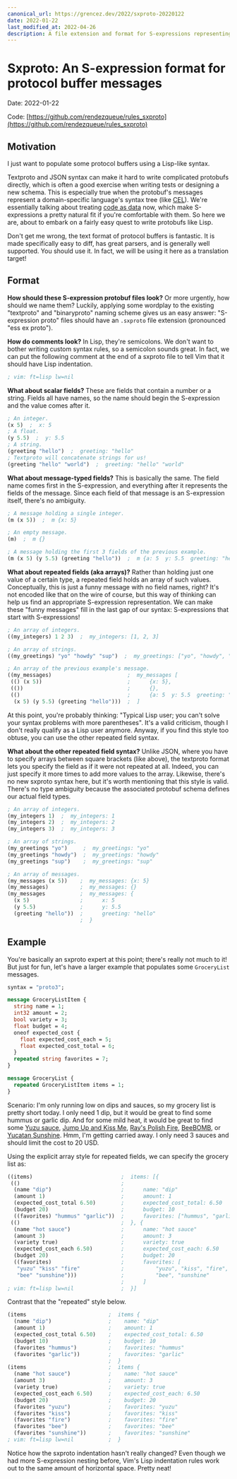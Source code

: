 ```yaml
---
canonical_url: https://grencez.dev/2022/sxproto-20220122
date: 2022-01-22
last_modified_at: 2022-04-26
description: A file extension and format for S-expressions representing protobuf messages.
---
```


# Sxproto: An S-expression format for protocol buffer messages

Date: 2022-01-22

Code: [https://github.com/rendezqueue/rules_sxproto](https://github.com/rendezqueue/rules_sxproto)

## Motivation

I just want to populate some protocol buffers using a Lisp-like syntax.

Textproto and JSON syntax can make it hard to write complicated protobufs directly, which is often a good exercise when writing tests or designing a new schema.
This is especially true when the protobuf's messages represent a domain-specific language's syntax tree
(like [CEL](https://github.com/googleapis/googleapis/blob/master/google/api/expr/v1alpha1/syntax.proto)).
We're essentially talking about treating [code as data](https://en.wikipedia.org/wiki/Homoiconicity) now,
which make S-expressions a pretty natural fit if you're comfortable with them.
So here we are, about to embark on a fairly easy quest to write protobufs like Lisp.

Don't get me wrong, the text format of protocol buffers is fantastic.
It is made specifically easy to diff, has great parsers, and is generally well supported.
You should use it.
In fact, we will be using it here as a translation target!

## Format

**How should these S-expression protobuf files look?**
Or more urgently, how should we name them?
Luckily, applying some wordplay to the existing "textproto" and "binaryproto" naming scheme gives us an easy answer:
"S-expression proto" files should have an `.sxproto` file extension (pronounced "ess ex proto").

**How do comments look?**
In Lisp, they're semicolons.
We don't want to bother writing custom syntax rules, so a semicolon sounds great.
In fact, we can put the following comment at the end of a sxproto file to tell Vim that it should have Lisp indentation.
```lisp
; vim: ft=lisp lw=nil
```

**What about scalar fields?**
These are fields that contain a number or a string.
Fields all have names, so the name should begin the S-expression and the value comes after it.
```lisp
; An integer.
(x 5)  ;  x: 5
; A float.
(y 5.5)  ;  y: 5.5
; A string.
(greeting "hello")  ;  greeting: "hello"
; Textproto will concatenate strings for us!
(greeting "hello" "world")  ;  greeting: "hello" "world"
```

**What about message-typed fields?**
This is basically the same.
The field name comes first in the S-expression, and everything after it represents the fields of the message.
Since each field of that message is an S-expression itself, there's no ambiguity.
```lisp
; A message holding a single integer.
(m (x 5))  ;  m {x: 5}

; An empty message.
(m)  ;  m {}

; A message holding the first 3 fields of the previous example.
(m (x 5) (y 5.5) (greeting "hello"))  ;  m {a: 5  y: 5.5  greeting: "hello"}
```

**What about repeated fields (aka arrays)?**
Rather than holding just one value of a certain type, a repeated field holds an array of such values.
Conceptually, this is just a funny message with no field names, right?
It's not encoded like that on the wire of course, but this way of thinking can help us find an appropriate S-expression representation.
We can make these "funny messages" fill in the last gap of our syntax: S-expressions that start with S-expressions!
```lisp
; An array of integers.
((my_integers) 1 2 3)  ;  my_integers: [1, 2, 3]

; An array of strings.
((my_greetings) "yo" "howdy" "sup")  ;  my_greetings: ["yo", "howdy", "sup"]

; An array of the previous example's message.
((my_messages)                        ;  my_messages [
 (() (x 5))                           ;      {x: 5},
 (())                                 ;      {},
 (()                                  ;      {a: 5  y: 5.5  greeting: "hello"},
  (x 5) (y 5.5) (greeting "hello")))  ;  ]
```

At this point, you're probably thinking:
"Typical Lisp user; you can't solve your syntax problems with more parentheses".
It's a valid criticism, though I don't really qualify as a Lisp user anymore.
Anyway, if you find this style too obtuse, you can use the other repeated field syntax.

**What about the other repeated field syntax?**
Unlike JSON, where you have to specify arrays between square brackets (like above),
the textproto format lets you specify the field as if it were not repeated at all.
Indeed, you can just specify it more times to add more values to the array.
Likewise, there's no new sxproto syntax here, but it's worth mentioning that this style is valid.
There's no type ambiguity because the associated protobuf schema defines our actual field types.
```lisp
; An array of integers.
(my_integers 1)  ;  my_integers: 1
(my_integers 2)  ;  my_integers: 2
(my_integers 3)  ;  my_integers: 3

; An array of strings.
(my_greetings "yo")     ;  my_greetings: "yo"
(my_greetings "howdy")  ;  my_greetings: "howdy"
(my_greetings "sup")    ;  my_greetings: "sup"

; An array of messages.
(my_messages (x 5))    ;  my_messages: {x: 5}
(my_messages)          ;  my_messages: {}
(my_messages           ;  my_messages: {
  (x 5)                ;      x: 5
  (y 5.5)              ;      y: 5.5
  (greeting "hello"))  ;      greeting: "hello"
                       ;  }
```

## Example

You're basically an sxproto expert at this point; there's really not much to it!
But just for fun, let's have a larger example that populates some `GroceryList` messages.

```protobuf
syntax = "proto3";

message GroceryListItem {
  string name = 1;
  int32 amount = 2;
  bool variety = 3;
  float budget = 4;
  oneof expected_cost {
    float expected_cost_each = 5;
    float expected_cost_total = 6;
  }
  repeated string favorites = 7;
}

message GroceryList {
  repeated GroceryListItem items = 1;
}
```

Scenario: I'm only running low on dips and sauces, so my grocery list is pretty short today.
I only need 1 dip, but it would be great to find some hummus or garlic dip.
And for some mild heat, it would be great to find some
[Yuzu sauce](https://www.traderjoesgroceryreviews.com/yuzu-hot-sauce-trader-joes-hot-sauce/),
[Jump Up and Kiss Me](https://jumpupandkissme.wordpress.com/2013/02/06/the-best-valentines-gift/),
[Ray's Polish Fire](https://www.polishfire.com),
[BeeBOMB](https://pexpeppers.com/products/beebomb-hot-sauce), or
[Yucatan Sunshine](https://reilyproducts.com/products/try-me-yucatan-sunshine-habanero-sauce-5-oz/).
Hmm, I'm getting carried away.
I only need 3 sauces and should limit the cost to 20 USD.

Using the explicit array style for repeated fields, we can specify the grocery list as:

```lisp
((items)                            ;  items: [{
 (()                                ;
  (name "dip")                      ;      name: "dip"
  (amount 1)                        ;      amount: 1
  (expected_cost_total 6.50)        ;      expected_cost_total: 6.50
  (budget 20)                       ;      budget: 10
  ((favorites) "hummus" "garlic"))  ;      favorites: ["hummus", "garlic"]
 (()                                ;  }, {
  (name "hot sauce")                ;      name: "hot sauce"
  (amount 3)                        ;      amount: 3
  (variety true)                    ;      variety: true
  (expected_cost_each 6.50)         ;      expected_cost_each: 6.50
  (budget 20)                       ;      budget: 20
  ((favorites)                      ;      favorites: [
   "yuzu" "kiss" "fire"             ;          "yuzu", "kiss", "fire",
   "bee" "sunshine")))              ;          "bee", "sunshine"
                                    ;      ]
; vim: ft=lisp lw=nil               ;  }]
```

Contrast that the "repeated" style below.

```lisp
(items                          ;  items {
  (name "dip")                  ;    name: "dip"
  (amount 1)                    ;    amount: 1
  (expected_cost_total 6.50)    ;    expected_cost_total: 6.50
  (budget 10)                   ;    budget: 10
  (favorites "hummus")          ;    favorites: "hummus"
  (favorites "garlic"))         ;    favorites: "garlic"
                                ;  }
(items                          ;  items {
  (name "hot sauce")            ;    name: "hot sauce"
  (amount 3)                    ;    amount: 3
  (variety true)                ;    variety: true
  (expected_cost_each 6.50)     ;    expected_cost_each: 6.50
  (budget 20)                   ;    budget: 20
  (favorites "yuzu")            ;    favorites: "yuzu"
  (favorites "kiss")            ;    favorites: "kiss"
  (favorites "fire")            ;    favorites: "fire"
  (favorites "bee")             ;    favorites: "bee"
  (favorites "sunshine"))       ;    favorites: "sunshine"
; vim: ft=lisp lw=nil           ;  }
```

Notice how the sxproto indentation hasn't really changed?
Even though we had more S-expression nesting before, Vim's Lisp indentation rules work out to the same amount of horizontal space.
Pretty neat!

